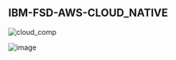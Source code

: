 <h2> IBM-FSD-AWS-CLOUD_NATIVE </h2>

![cloud_comp](https://user-images.githubusercontent.com/43459908/113830391-3421e780-97a4-11eb-9bc3-031b2ee2bd1a.gif)


![image](https://user-images.githubusercontent.com/43459908/113831109-e2c62800-97a4-11eb-9476-fd8c39eaebb4.gif)
